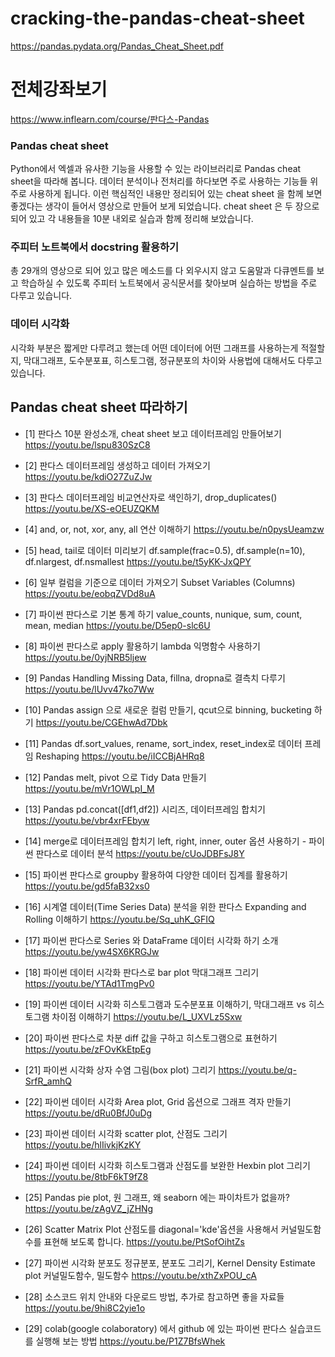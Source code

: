 # cracking-the-pandas-cheat-sheet

https://pandas.pydata.org/Pandas_Cheat_Sheet.pdf

# 전체강좌보기

https://www.inflearn.com/course/판다스-Pandas

### Pandas cheat sheet
Python에서 엑셀과 유사한 기능을 사용할 수 있는 라이브러리로 Pandas cheat sheet을 따라해 봅니다.
데이터 분석이나 전처리를 하다보면 주로 사용하는 기능들 위주로 사용하게 됩니다. 이런 핵심적인 내용만 정리되어 있는 cheat sheet 을 함께 보면 좋겠다는 생각이 들어서 영상으로 만들어 보게 되었습니다.  cheat sheet 은 두 장으로 되어 있고 각 내용들을 10분 내외로 실습과 함께 정리해 보았습니다.

### 주피터 노트북에서 docstring 활용하기
총 29개의 영상으로 되어 있고 많은 메소드를 다 외우시지 않고 도움말과 다큐멘트를 보고 학습하실 수 있도록 주피터 노트북에서 공식문서를 찾아보며 실습하는 방법을 주로 다루고 있습니다. 

### 데이터 시각화
시각화 부분은 짧게만 다루려고 했는데 어떤 데이터에 어떤 그래프를 사용하는게 적절할지, 막대그래프, 도수분포표, 히스토그램, 정규분포의 차이와 사용법에 대해서도 다루고 있습니다.


## Pandas cheat sheet 따라하기

* [1] 판다스 10분 완성소개, cheat sheet 보고 데이터프레임 만들어보기
https://youtu.be/lspu830SzC8

* [2] 판다스 데이터프레임 생성하고 데이터 가져오기
https://youtu.be/kdiO27ZuZJw

* [3] 판다스 데이터프레임 비교연산자로 색인하기, drop_duplicates()
https://youtu.be/XS-eOEUZQKM

* [4] and, or, not, xor, any, all 연산 이해하기
https://youtu.be/n0pysUeamzw

* [5] head, tail로 데이터 미리보기 df.sample(frac=0.5), df.sample(n=10), df.nlargest, df.nsmallest
https://youtu.be/t5yKK-JxQPY

* [6] 일부 컬럼을 기준으로 데이터 가져오기 Subset Variables (Columns)
https://youtu.be/eobqZVDd8uA

* [7] 파이썬 판다스로 기본 통계 하기 value_counts, nunique, sum, count, mean, median
https://youtu.be/D5ep0-slc6U

* [8] 파이썬 판다스로 apply 활용하기 lambda 익명함수 사용하기
https://youtu.be/0yjNRB5ljew

* [9] Pandas Handling Missing Data, fillna, dropna로 결측치 다루기
https://youtu.be/lUvv47ko7Ww

* [10] Pandas assign 으로 새로운 컬럼 만들기, qcut으로 binning, bucketing 하기
https://youtu.be/CGEhwAd7Dbk

* [11] Pandas df.sort_values, rename, sort_index, reset_index로 데이터 프레임 Reshaping
https://youtu.be/iICCBjAHRq8

* [12] Pandas melt, pivot 으로 Tidy Data 만들기
https://youtu.be/mVr1OWLpI_M

* [13] Pandas pd.concat([df1,df2]) 시리즈, 데이터프레임 합치기
https://youtu.be/vbr4xrFEbyw

* [14] merge로 데이터프레임 합치기 left, right, inner, outer 옵션 사용하기 - 파이썬 판다스로 데이터 분석
https://youtu.be/cUoJDBFsJ8Y

* [15] 파이썬 판다스로 groupby 활용하여 다양한 데이터 집계를 활용하기
https://youtu.be/gd5faB32xs0

* [16] 시계열 데이터(Time Series Data) 분석을 위한 판다스 Expanding and Rolling 이해하기
https://youtu.be/Sq_uhK_GFIQ

* [17] 파이썬 판다스로 Series 와 DataFrame 데이터 시각화 하기 소개
https://youtu.be/yw4SX6KRGJw

* [18] 파이썬 데이터 시각화 판다스로 bar plot 막대그래프 그리기
https://youtu.be/YTAd1TmgPv0

* [19] 파이썬 데이터 시각화 히스토그램과 도수분포표 이해하기, 막대그래프 vs 히스토그램 차이점 이해하기
https://youtu.be/L_UXVLz5Sxw

* [20] 파이썬 판다스로 차분 diff 값을 구하고 히스토그램으로 표현하기
https://youtu.be/zFOvKkEtpEg

* [21] 파이썬 시각화 상자 수염 그림(box plot) 그리기
https://youtu.be/q-SrfR_amhQ

* [22] 파이썬 데이터 시각화 Area plot, Grid 옵션으로 그래프 격자 만들기
https://youtu.be/dRu0BfJ0uDg

* [23] 파이썬 데이터 시각화 scatter plot, 산점도 그리기
https://youtu.be/hlIivkjKzKY

* [24] 파이썬 데이터 시각화 히스토그램과 산점도를 보완한 Hexbin plot 그리기 
https://youtu.be/8tbF6kT9fZ8

* [25] Pandas pie plot, 원 그래프, 왜  seaborn  에는 파이차트가 없을까?
https://youtu.be/zAgVZ_jZHNg

* [26] Scatter Matrix Plot 산점도를 diagonal='kde'옵션을 사용해서 커널밀도함수를 표현해 보도록 합니다.
https://youtu.be/PtSofOihtZs

* [27] 파이썬 시각화  분포도 정규분포, 분포도 그리기, Kernel Density Estimate plot 커널밀도함수, 밀도함수
https://youtu.be/xthZxPOU_cA

* [28] 소스코드 위치 안내와 다운로드 방법, 추가로 참고하면 좋을 자료들
https://youtu.be/9hi8C2yie1o

* [29] colab(google colaboratory) 에서 github 에 있는 파이썬 판다스 실습코드를 실행해 보는 방법
https://youtu.be/P1Z7BfsWhek
